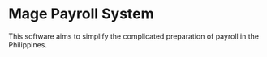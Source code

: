 # Mage Payroll System
This software aims to simplify the complicated preparation of payroll in the Philippines.


